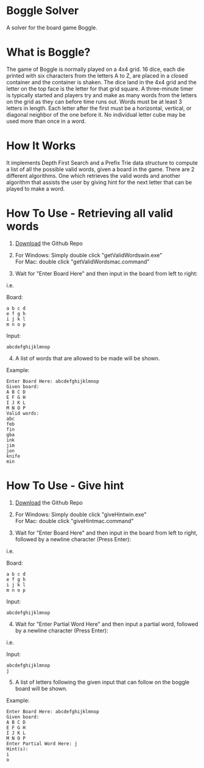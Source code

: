 # Boggle Solver

A solver for the board game Boggle.

# What is Boggle?

The game of Boggle is normally played on a 4x4 grid. 16 dice, each die printed with six characters from the letters A to Z, are placed in a closed container and the container is shaken. The dice land in the 4x4 grid and the letter on the top face is the letter for that grid square. A three-minute timer is typically started and players try and make as many words from the letters on the grid as they can before time runs out. Words must be at least 3 letters in length. Each letter after the first must be a horizontal, vertical, or diagonal neighbor of the one before it. No individual letter cube may be used more than once in a word.

# How It Works
It implements Depth First Search and a Prefix Trie data structure to compute a list of all the possible valid words, given a board in the game. There are 2 different algorithms. One which retrieves the valid words and another algorithm that assists the user by giving hint for the next letter that can be played to make a word.

# How To Use - Retrieving all valid words

1. [Download](https://github.com/taiyo-s/Boggle-Solver) the Github Repo

2. For Windows: Simply double click "getValidWordswin.exe"  
For Mac: double click "getValidWordsmac.command"

3. Wait for "Enter Board Here" and then input in the board from left to right:

i.e. 

Board:
      
	a b c d      
    e f g h
    i j k l
    m n o p

Input:

	abcdefghijklmnop

4. A list of words that are allowed to be made will be shown.

Example:

    Enter Board Here: abcdefghijklmnop
    Given board:
    A B C D
    E F G H
    I J K L
    M N O P
    Valid words:
    abc
    feb
    fin
    gba
    ink
    jim
    jon
    knife
    min


# How To Use - Give hint

1. [Download](https://github.com/taiyo-s/Boggle-Solver) the Github Repo

2. For Windows: Simply double click "giveHintwin.exe"  
For Mac: double click "giveHintmac.command"

3. Wait for "Enter Board Here" and then input in the board from left to right, followed by a newline character (Press Enter):

i.e. 

Board:
      
	a b c d      
    e f g h
    i j k l
    m n o p

Input:

	abcdefghijklmnop

4. Wait for "Enter Partial Word Here" and then input a partial word, followed by a newline character (Press Enter):

i.e. 

Input:

    abcdefghijklmnop
	j

5. A list of letters following the given input that can follow on the boggle board will be shown.

Example:

    Enter Board Here: abcdefghijklmnop
    Given board:
    A B C D
    E F G H
    I J K L
    M N O P
    Enter Partial Word Here: j
    Hint(s):
    i
    o
  
